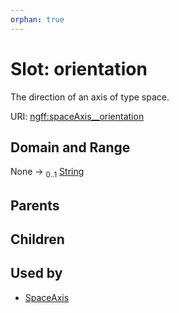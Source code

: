 ```yaml
---
orphan: true
---
```


# Slot: orientation

The direction of an axis of type space.

URI: [ngff:spaceAxis__orientation](https://w3id.org/ome/ngff/spaceAxis__orientation)


## Domain and Range

None &#8594;  <sub>0..1</sub> [String](types/String.md)

## Parents


## Children


## Used by

 * [SpaceAxis](SpaceAxis.md)
